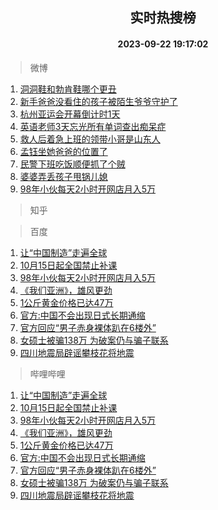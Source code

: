 <div align="center"><h2>实时热搜榜</h2><h4>2023-09-22 19:17:02</h4></div>

> 微博  

1. [洞洞鞋和勃肯鞋哪个更丑](https://s.weibo.com/weibo?q=%23%E6%B4%9E%E6%B4%9E%E9%9E%8B%E5%92%8C%E5%8B%83%E8%82%AF%E9%9E%8B%E5%93%AA%E4%B8%AA%E6%9B%B4%E4%B8%91%23&t=31&band_rank=1&Refer=top)<br />
2. [新手爸爸没看住的孩子被陌生爷爷守护了](https://s.weibo.com/weibo?q=%23%E6%96%B0%E6%89%8B%E7%88%B8%E7%88%B8%E6%B2%A1%E7%9C%8B%E4%BD%8F%E7%9A%84%E5%AD%A9%E5%AD%90%E8%A2%AB%E9%99%8C%E7%94%9F%E7%88%B7%E7%88%B7%E5%AE%88%E6%8A%A4%E4%BA%86%23&t=31&band_rank=2&Refer=top)<br />
3. [杭州亚运会开幕倒计时1天](https://s.weibo.com/weibo?q=%23%E6%9D%AD%E5%B7%9E%E4%BA%9A%E8%BF%90%E4%BC%9A%E5%BC%80%E5%B9%95%E5%80%92%E8%AE%A1%E6%97%B61%E5%A4%A9%23&t=31&band_rank=3&Refer=top)<br />
4. [英语老师3天忘光所有单词查出痴呆症](https://s.weibo.com/weibo?q=%23%E8%8B%B1%E8%AF%AD%E8%80%81%E5%B8%883%E5%A4%A9%E5%BF%98%E5%85%89%E6%89%80%E6%9C%89%E5%8D%95%E8%AF%8D%E6%9F%A5%E5%87%BA%E7%97%B4%E5%91%86%E7%97%87%23&t=31&band_rank=4&Refer=top)<br />
5. [救人后着急上班的领带小哥是山东人](https://s.weibo.com/weibo?q=%23%E6%95%91%E4%BA%BA%E5%90%8E%E7%9D%80%E6%80%A5%E4%B8%8A%E7%8F%AD%E7%9A%84%E9%A2%86%E5%B8%A6%E5%B0%8F%E5%93%A5%E6%98%AF%E5%B1%B1%E4%B8%9C%E4%BA%BA%23&t=31&band_rank=5&Refer=top)<br />
6. [孟钰坐她爸爸的位置了](https://s.weibo.com/weibo?q=%23%E5%AD%9F%E9%92%B0%E5%9D%90%E5%A5%B9%E7%88%B8%E7%88%B8%E7%9A%84%E4%BD%8D%E7%BD%AE%E4%BA%86%23&t=31&band_rank=6&Refer=top)<br />
7. [民警下班吃饭顺便抓了个贼](https://s.weibo.com/weibo?q=%23%E6%B0%91%E8%AD%A6%E4%B8%8B%E7%8F%AD%E5%90%83%E9%A5%AD%E9%A1%BA%E4%BE%BF%E6%8A%93%E4%BA%86%E4%B8%AA%E8%B4%BC%23&t=31&band_rank=7&Refer=top)<br />
8. [婆婆弄丢孩子甩锅儿媳](https://s.weibo.com/weibo?q=%23%E5%A9%86%E5%A9%86%E5%BC%84%E4%B8%A2%E5%AD%A9%E5%AD%90%E7%94%A9%E9%94%85%E5%84%BF%E5%AA%B3%23&t=31&band_rank=8&Refer=top)<br />
9. [98年小伙每天2小时开网店月入5万](https://s.weibo.com/weibo?q=%2398%E5%B9%B4%E5%B0%8F%E4%BC%99%E6%AF%8F%E5%A4%A92%E5%B0%8F%E6%97%B6%E5%BC%80%E7%BD%91%E5%BA%97%E6%9C%88%E5%85%A55%E4%B8%87%23&t=31&band_rank=9&Refer=top)<br />

> 知乎  


> 百度  

1. [让“中国制造”走遍全球](https://www.baidu.com/s?wd=%E8%AE%A9%E2%80%9C%E4%B8%AD%E5%9B%BD%E5%88%B6%E9%80%A0%E2%80%9D%E8%B5%B0%E9%81%8D%E5%85%A8%E7%90%83&sa=fyb_news&rsv_dl=fyb_news)<br />
2. [10月15日起全国禁止补课](https://www.baidu.com/s?wd=10%E6%9C%8815%E6%97%A5%E8%B5%B7%E5%85%A8%E5%9B%BD%E7%A6%81%E6%AD%A2%E8%A1%A5%E8%AF%BE&sa=fyb_news&rsv_dl=fyb_news)<br />
3. [98年小伙每天2小时开网店月入5万](https://www.baidu.com/s?wd=98%E5%B9%B4%E5%B0%8F%E4%BC%99%E6%AF%8F%E5%A4%A92%E5%B0%8F%E6%97%B6%E5%BC%80%E7%BD%91%E5%BA%97%E6%9C%88%E5%85%A55%E4%B8%87&sa=fyb_news&rsv_dl=fyb_news)<br />
4. [《我们亚洲》，雄风更劲](https://www.baidu.com/s?wd=%E3%80%8A%E6%88%91%E4%BB%AC%E4%BA%9A%E6%B4%B2%E3%80%8B%EF%BC%8C%E9%9B%84%E9%A3%8E%E6%9B%B4%E5%8A%B2&sa=fyb_news&rsv_dl=fyb_news)<br />
5. [1公斤黄金价格已达47万](https://www.baidu.com/s?wd=1%E5%85%AC%E6%96%A4%E9%BB%84%E9%87%91%E4%BB%B7%E6%A0%BC%E5%B7%B2%E8%BE%BE47%E4%B8%87&sa=fyb_news&rsv_dl=fyb_news)<br />
6. [官方:中国不会出现日式长期通缩](https://www.baidu.com/s?wd=%E5%AE%98%E6%96%B9%3A%E4%B8%AD%E5%9B%BD%E4%B8%8D%E4%BC%9A%E5%87%BA%E7%8E%B0%E6%97%A5%E5%BC%8F%E9%95%BF%E6%9C%9F%E9%80%9A%E7%BC%A9&sa=fyb_news&rsv_dl=fyb_news)<br />
7. [官方回应“男子赤身裸体趴在6楼外”](https://www.baidu.com/s?wd=%E5%AE%98%E6%96%B9%E5%9B%9E%E5%BA%94%E2%80%9C%E7%94%B7%E5%AD%90%E8%B5%A4%E8%BA%AB%E8%A3%B8%E4%BD%93%E8%B6%B4%E5%9C%A86%E6%A5%BC%E5%A4%96%E2%80%9D&sa=fyb_news&rsv_dl=fyb_news)<br />
8. [女硕士被骗138万 为破案仍与骗子联系](https://www.baidu.com/s?wd=%E5%A5%B3%E7%A1%95%E5%A3%AB%E8%A2%AB%E9%AA%97138%E4%B8%87+%E4%B8%BA%E7%A0%B4%E6%A1%88%E4%BB%8D%E4%B8%8E%E9%AA%97%E5%AD%90%E8%81%94%E7%B3%BB&sa=fyb_news&rsv_dl=fyb_news)<br />
9. [四川地震局辟谣攀枝花将地震](https://www.baidu.com/s?wd=%E5%9B%9B%E5%B7%9D%E5%9C%B0%E9%9C%87%E5%B1%80%E8%BE%9F%E8%B0%A3%E6%94%80%E6%9E%9D%E8%8A%B1%E5%B0%86%E5%9C%B0%E9%9C%87&sa=fyb_news&rsv_dl=fyb_news)<br />

> 哔哩哔哩  

1. [让“中国制造”走遍全球](https://www.baidu.com/s?wd=%E8%AE%A9%E2%80%9C%E4%B8%AD%E5%9B%BD%E5%88%B6%E9%80%A0%E2%80%9D%E8%B5%B0%E9%81%8D%E5%85%A8%E7%90%83&sa=fyb_news&rsv_dl=fyb_news)<br />
2. [10月15日起全国禁止补课](https://www.baidu.com/s?wd=10%E6%9C%8815%E6%97%A5%E8%B5%B7%E5%85%A8%E5%9B%BD%E7%A6%81%E6%AD%A2%E8%A1%A5%E8%AF%BE&sa=fyb_news&rsv_dl=fyb_news)<br />
3. [98年小伙每天2小时开网店月入5万](https://www.baidu.com/s?wd=98%E5%B9%B4%E5%B0%8F%E4%BC%99%E6%AF%8F%E5%A4%A92%E5%B0%8F%E6%97%B6%E5%BC%80%E7%BD%91%E5%BA%97%E6%9C%88%E5%85%A55%E4%B8%87&sa=fyb_news&rsv_dl=fyb_news)<br />
4. [《我们亚洲》，雄风更劲](https://www.baidu.com/s?wd=%E3%80%8A%E6%88%91%E4%BB%AC%E4%BA%9A%E6%B4%B2%E3%80%8B%EF%BC%8C%E9%9B%84%E9%A3%8E%E6%9B%B4%E5%8A%B2&sa=fyb_news&rsv_dl=fyb_news)<br />
5. [1公斤黄金价格已达47万](https://www.baidu.com/s?wd=1%E5%85%AC%E6%96%A4%E9%BB%84%E9%87%91%E4%BB%B7%E6%A0%BC%E5%B7%B2%E8%BE%BE47%E4%B8%87&sa=fyb_news&rsv_dl=fyb_news)<br />
6. [官方:中国不会出现日式长期通缩](https://www.baidu.com/s?wd=%E5%AE%98%E6%96%B9%3A%E4%B8%AD%E5%9B%BD%E4%B8%8D%E4%BC%9A%E5%87%BA%E7%8E%B0%E6%97%A5%E5%BC%8F%E9%95%BF%E6%9C%9F%E9%80%9A%E7%BC%A9&sa=fyb_news&rsv_dl=fyb_news)<br />
7. [官方回应“男子赤身裸体趴在6楼外”](https://www.baidu.com/s?wd=%E5%AE%98%E6%96%B9%E5%9B%9E%E5%BA%94%E2%80%9C%E7%94%B7%E5%AD%90%E8%B5%A4%E8%BA%AB%E8%A3%B8%E4%BD%93%E8%B6%B4%E5%9C%A86%E6%A5%BC%E5%A4%96%E2%80%9D&sa=fyb_news&rsv_dl=fyb_news)<br />
8. [女硕士被骗138万 为破案仍与骗子联系](https://www.baidu.com/s?wd=%E5%A5%B3%E7%A1%95%E5%A3%AB%E8%A2%AB%E9%AA%97138%E4%B8%87+%E4%B8%BA%E7%A0%B4%E6%A1%88%E4%BB%8D%E4%B8%8E%E9%AA%97%E5%AD%90%E8%81%94%E7%B3%BB&sa=fyb_news&rsv_dl=fyb_news)<br />
9. [四川地震局辟谣攀枝花将地震](https://www.baidu.com/s?wd=%E5%9B%9B%E5%B7%9D%E5%9C%B0%E9%9C%87%E5%B1%80%E8%BE%9F%E8%B0%A3%E6%94%80%E6%9E%9D%E8%8A%B1%E5%B0%86%E5%9C%B0%E9%9C%87&sa=fyb_news&rsv_dl=fyb_news)<br />
